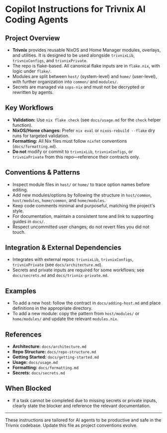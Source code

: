 # Copilot Instructions for Trivnix AI Coding Agents

## Project Overview
- **Trivnix** provides reusable NixOS and Home Manager modules, overlays, and utilities. It is designed to be used alongside `trivnixLib`, `trivnixConfigs`, and `trivnixPrivate`.
- The repo is flake-based. All canonical flake inputs are in `flake.nix`, with logic under `flake/`.
- Modules are split between `host/` (system-level) and `home/` (user-level), with further organization into `common/` and `modules/`.
- Secrets are managed via `sops-nix` and must not be decrypted or rewritten by agents.

## Key Workflows
- **Validation:** Use `nix flake check` (see `docs/usage.md` for the `check` helper function).
- **NixOS/Home changes:** Prefer `nix eval` or `nixos-rebuild --flake` dry runs for targeted validation.
- **Formatting:** All Nix files must follow `nixfmt` conventions (`docs/formatting.md`).
- **Do not** modify or commit to `trivnixLib`, `trivnixConfigs`, or `trivnixPrivate` from this repo—reference their contracts only.

## Conventions & Patterns
- Inspect module files in `host/` or `home/` to trace option names before editing.
- Add new modules/options by following the structure in `host/common`, `host/modules`, `home/common`, and `home/modules`.
- Keep code comments minimal and purposeful, matching the project's style.
- For documentation, maintain a consistent tone and link to supporting guides in `docs/`.
- Respect uncommitted user changes; do not revert files you did not touch.

## Integration & External Dependencies
- Integrates with external repos: `trivnixLib`, `trivnixConfigs`, `trivnixPrivate` (see `docs/architecture.md`).
- Secrets and private inputs are required for some workflows; see `docs/secrets.md` and `docs/trivnix-private.md`.

## Examples
- To add a new host: follow the contract in `docs/adding-host.md` and place definitions in the appropriate directory.
- To add a new module: copy the pattern from `host/modules/` or `home/modules/` and update the relevant `modules.nix`.

## References
- **Architecture:** `docs/architecture.md`
- **Repo Structure:** `docs/repo-structure.md`
- **Getting Started:** `docs/getting-started.md`
- **Usage:** `docs/usage.md`
- **Formatting:** `docs/formatting.md`
- **Secrets:** `docs/secrets.md`

## When Blocked
- If a task cannot be completed due to missing secrets or private inputs, clearly state the blocker and reference the relevant documentation.

---

These instructions are tailored for AI agents to be productive and safe in the Trivnix codebase. Update this file as project conventions evolve.